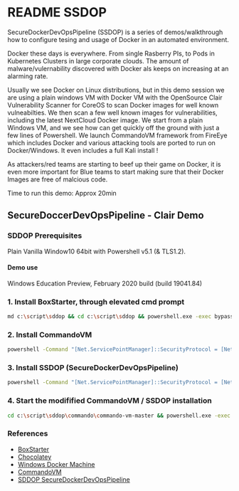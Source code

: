 # README SSDOP

SecureDockerDevOpsPipeline (SSDOP) is a series of demos/walkthrough how to configure tesing and usage of Docker in an automated environment. 

Docker these days is everywhere. From single Rasberry PIs, to Pods in Kubernetes Clusters in large corporate clouds. The amount of malware/vulernability discovered with Docker als keeps on increasing at an alarming rate. 

Usually we see Docker on Linux distributions, but in this demo session we are using a plain windows VM with Docker VM with the OpenSource Clair Vulnerability Scanner for CoreOS to scan Docker images for well known vulneabilties. We then scan a few well known images for vulnerabilities, including the latest NextCloud Docker image. We start from a plain Windows VM, and we see how can get quickly off the ground with just a few lines of Powershell. We launch CommandoVM framework from FireEye which includes Docker and various attacking tools are ported to run on Docker/Windows. It even includes a full Kali install !

As attackers/red teams are starting to beef up their game on Docker, it is even more important for Blue teams to start making sure that their Docker Images are free of malcious code.

Time to run this demo: Approx 20min


## SecureDoccerDevOpsPipeline - Clair Demo

### SDDOP Prerequisites

Plain Vanilla Window10 64bit with Powershell v5.1 (& TLS1.2). 

#### Demo use
Windows Education Preview, February 2020 build (build 19041.84)

### 1. Install BoxStarter, through elevated cmd prompt

```bash
md c:\script\sddop && cd c:\script\sddop && powershell.exe -exec bypass -C "iex ((New-Object System.Net.WebClient).DownloadString('https://boxstarter.org/bootstrapper.ps1')); Get-Boxstarter -Force
```

### 2. Install CommandoVM

```bash
powershell -Command "[Net.ServicePointManager]::SecurityProtocol = [Net.SecurityProtocolType]::Tls12; (New-Object System.Net.WebClient).DownloadFile('https://github.com/fireeye/commando-vm/archive/master.zip', 'C:\script\master.zip');Expand-Archive -Path c:\script\master.zip -DestinationPath c:\script\sddop\Commando -Force "
```

### 3. Install SSDOP (SecureDockerDevOpsPipeline)

```bash
powershell -Command "[Net.ServicePointManager]::SecurityProtocol = [Net.SecurityProtocolType]::Tls12; (New-Object System.Net.WebClient).DownloadFile('https://github.com/stefanwinkel/sddp/archive/master.zip', 'C:\script\master2.zip');$ProgressPreference='SilentlyContinue';Expand-Archive -Path c:\script\master2.zip -DestinationPath c:\script\sddop -Force " <NUL
```

### 4. Start the modifified CommandoVM / SSDOP installation

```bash 
cd c:\script\sddop\commando\commando-vm-master && powershell.exe -exec bypass .\install.ps1 -profile_file ..\..\SDDOP-master\sddop.json -nochecks 1 
```

### References

- [BoxStarter](https://boxstarter.org)
- [Chocolatey](https://chocolatey.org/docs/installation)
- [Windows Docker Machine](https://github.com/StefanScherer/windows-docker-machine)
- [CommandoVM](https://github.com/fireeye/commando-vm)
- [SDDOP SecureDockerDevOpsPipeline](https://github.com/stefanwinkel/sddop)